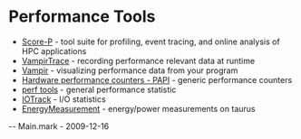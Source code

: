 # Performance Tools

-   [Score-P](ScoreP) - tool suite for profiling, event tracing, and
    online analysis of HPC applications
-   [VampirTrace](VampirTrace) - recording performance relevant data at
    runtime
-   [Vampir](Vampir) - visualizing performance data from your program
-   [Hardware performance counters - PAPI](PapiLibrary) - generic
    performance counters
-   [perf tools](PerfTools) - general performance statistic
-   [IOTrack](IOTrack) - I/O statistics
-   [EnergyMeasurement](EnergyMeasurement) - energy/power measurements
    on taurus

-- Main.mark - 2009-12-16
